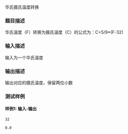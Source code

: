 华氏摄氏温度转换

### 题目描述

华氏温度（F）转换为摄氏温度（C）的公式为：C=5/9*(F-32)

### 输入描述

输入为一个华氏温度

### 输出描述

输出对应的摄氏温度，保留两位小数

### 测试样例

#### 样例1: 输入-输出

```
32
```

```
0.0
```


